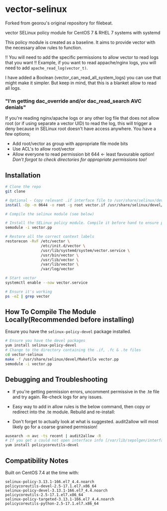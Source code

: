 # vector-selinux

Forked from georou's original repository for filebeat.

vector SELinux policy module for CentOS 7 & RHEL 7 systems with systemd

This policy module is created as a baseline. It aims to provide vector with the necessary allow rules to function.

!! You will need to add the specific permissions to allow vector to read logs that you want !!
Example, if you want to read appache/nginx logs, you will need to add `apache_read_log(vector_t)`.

I have added a Boolean (vector_can_read_all_system_logs) you can use that might make it simpler. But keep in mind, that this is a blanket allow to read all logs.

### "I'm getting dac_override and/or dac_read_search AVC denials"
If you're reading nginx/apache logs or any other log file that does not allow root (or if using separate a vector UID) to read the log, this will trigger a deny because in SELinux root doesn't have access anywhere.
You have a few options;
* Add root/vector as group with appropriate file mode bits
* Use ACL's to allow root/vector
* Allow everyone to read permission bit 644 <- least favourable option!
*Don't forgot to check directories for appropriate permissions too!*


## Installation
```sh
# Clone the repo
git clone 

# Optional - Copy relevant .if interface file to /usr/share/selinux/devel/include to expose them when building and for future modules
install -Dp -m 0644 -o root -g root vector.if /usr/share/selinux/devel/include/myapplications/vector.if

# Compile the selinux module (see below)

# Install the SELinux policy module. Compile it before hand to ensure proper compatibility (see below)
semodule -i vector.pp

# Restore all the correct context labels
restorecon -RvF /etc/vector \
                /etc/init.d/vector \
                /usr/lib/systemd/system/vector.service \
                /usr/bin/vector \
                /usr/lib/vector \
                /var/lib/vector \
                /var/log/vector

# Start vector
systemctl enable --now vector.service

# Ensure it's working
ps -eZ | grep vector
```

## How To Compile The Module Locally(Recommended before installing)
Ensure you have the `selinux-policy-devel` package installed.
```sh
# Ensure you have the devel packages
yum install selinux-policy-devel
# Change to the directory containing the .if, .fc & .te files
cd vector-selinux
make -f /usr/share/selinux/devel/Makefile vector.pp
semodule -i vector.pp
```

## Debugging and Troubleshooting

* If you're getting permission errors, uncomment permissive in the .te file and try again. Re-check logs for any issues.

* Easy way to add in allow rules is the below command, then copy or redirect into the .te module. Rebuild and re-install:
* Don't forget to actually look at what is suggested. audit2allow will most likely go for a coarse grained permission!

```sh
ausearch -m avc -ts recent | audit2allow -R
# If you get a could not open interface info [/var/lib/sepolgen/interface_info] error, install:
yum install policycoreutils-devel
```


## Compatibility Notes
Built on CentOS 7.4 at the time with:
```
selinux-policy-3.13.1-166.el7_4.4.noarch
policycoreutils-devel-2.5-17.1.el7.x86_64
selinux-policy-devel-3.13.1-166.el7_4.4.noarch
policycoreutils-2.5-17.1.el7.x86_64
selinux-policy-targeted-3.13.1-166.el7_4.4.noarch
policycoreutils-python-2.5-17.1.el7.x86_64
```

